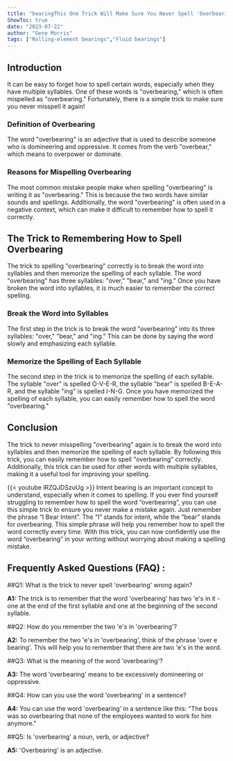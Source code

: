 ```yaml
---
title: "bearingThis One Trick Will Make Sure You Never Spell 'Overbearing' Wrong Again!"
ShowToc: true 
date: "2023-07-22"
author: "Gene Morris" 
tags: ["Rolling-element bearings","Fluid bearings"]
---
```

## Introduction

It can be easy to forget how to spell certain words, especially when they have multiple syllables. One of these words is "overbearing," which is often mispelled as "overbearing." Fortunately, there is a simple trick to make sure you never misspell it again!

### Definition of Overbearing

The word "overbearing" is an adjective that is used to describe someone who is domineering and oppressive. It comes from the verb "overbear," which means to overpower or dominate.

### Reasons for Mispelling Overbearing

The most common mistake people make when spelling "overbearing" is writing it as "overbearing." This is because the two words have similar sounds and spellings. Additionally, the word "overbearing" is often used in a negative context, which can make it difficult to remember how to spell it correctly. 

## The Trick to Remembering How to Spell Overbearing

The trick to spelling "overbearing" correctly is to break the word into syllables and then memorize the spelling of each syllable. The word "overbearing" has three syllables: "over," "bear," and "ing." Once you have broken the word into syllables, it is much easier to remember the correct spelling.

### Break the Word into Syllables

The first step in the trick is to break the word "overbearing" into its three syllables: "over," "bear," and "ing." This can be done by saying the word slowly and emphasizing each syllable.

### Memorize the Spelling of Each Syllable

The second step in the trick is to memorize the spelling of each syllable. The syllable "over" is spelled O-V-E-R, the syllable "bear" is spelled B-E-A-R, and the syllable "ing" is spelled I-N-G. Once you have memorized the spelling of each syllable, you can easily remember how to spell the word "overbearing."

## Conclusion

The trick to never misspelling "overbearing" again is to break the word into syllables and then memorize the spelling of each syllable. By following this trick, you can easily remember how to spell "overbearing" correctly. Additionally, this trick can be used for other words with multiple syllables, making it a useful tool for improving your spelling.

{{< youtube lRZQJDSzuUg >}} 
Intent bearing is an important concept to understand, especially when it comes to spelling. If you ever find yourself struggling to remember how to spell the word “overbearing”, you can use this simple trick to ensure you never make a mistake again. Just remember the phrase “I Bear Intent”. The “I” stands for intent, while the “bear” stands for overbearing. This simple phrase will help you remember how to spell the word correctly every time. With this trick, you can now confidently use the word “overbearing” in your writing without worrying about making a spelling mistake.

## Frequently Asked Questions (FAQ) :
##Q1: What is the trick to never spell 'overbearing' wrong again?

**A1:** The trick is to remember that the word 'overbearing' has two 'e's in it - one at the end of the first syllable and one at the beginning of the second syllable.

##Q2: How do you remember the two 'e's in 'overbearing'?

**A2:** To remember the two 'e's in 'overbearing', think of the phrase 'over e bearing'. This will help you to remember that there are two 'e's in the word.

##Q3: What is the meaning of the word 'overbearing'?

**A3:** The word 'overbearing' means to be excessively domineering or oppressive.

##Q4: How can you use the word 'overbearing' in a sentence?

**A4:** You can use the word 'overbearing' in a sentence like this: "The boss was so overbearing that none of the employees wanted to work for him anymore."

##Q5: Is 'overbearing' a noun, verb, or adjective?

**A5:** 'Overbearing' is an adjective.





